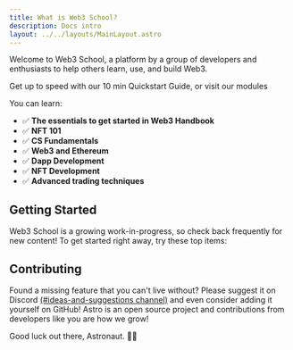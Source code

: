 ```yaml
---
title: What is Web3 School?
description: Docs intro
layout: ../../layouts/MainLayout.astro
---
```


Welcome to Web3 School, a platform by a group of developers and enthusiasts to help others learn, use, and build Web3.

Get up to speed with our 10 min Quickstart Guide, or visit our modules

You can learn:
- ✅ **The essentials to get started in Web3 Handbook**
- ✅ **NFT 101**
- ✅ **CS Fundamentals**
- ✅ **Web3 and Ethereum**
- ✅ **Dapp Development**
- ✅ **NFT Development**
- ✅ **Advanced trading techniques**

## Getting Started

Web3 School is a growing work-in-progress, so check back frequently for new content! To get started right away, try these top items:

## Contributing

Found a missing feature that you can't live without? Please suggest it on Discord [(#ideas-and-suggestions channel)](https://astro.build/chat) and even consider adding it yourself on GitHub! Astro is an open source project and contributions from developers like you are how we grow!

Good luck out there, Astronaut. 🧑‍🚀
